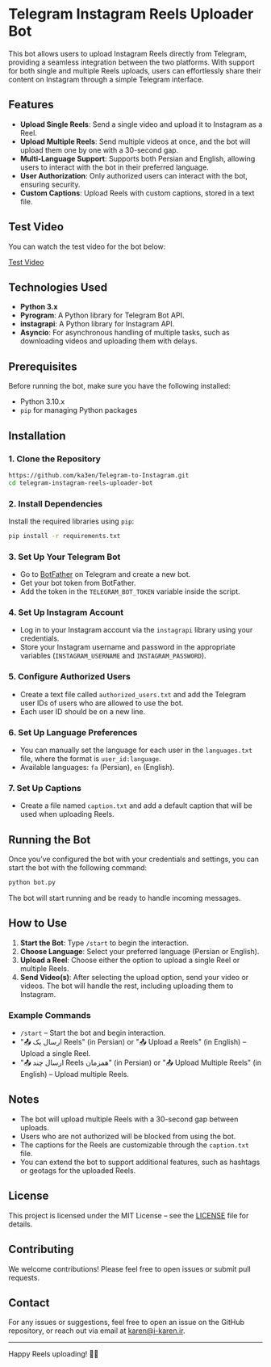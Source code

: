 
# Telegram Instagram Reels Uploader Bot

This bot allows users to upload Instagram Reels directly from Telegram, providing a seamless integration between the two platforms. With support for both single and multiple Reels uploads, users can effortlessly share their content on Instagram through a simple Telegram interface.

## Features

- **Upload Single Reels**: Send a single video and upload it to Instagram as a Reel.
- **Upload Multiple Reels**: Send multiple videos at once, and the bot will upload them one by one with a 30-second gap.
- **Multi-Language Support**: Supports both Persian and English, allowing users to interact with the bot in their preferred language.
- **User Authorization**: Only authorized users can interact with the bot, ensuring security.
- **Custom Captions**: Upload Reels with custom captions, stored in a text file.

## Test Video

You can watch the test video for the bot below:

[Test Video](https://cdn.discordapp.com/attachments/1308933497309888542/1321603575012393041/km_20241226-1_720p_25f_20241226_014618.mp4?ex=676dd6be&is=676c853e&hm=27241c592182d553076cf8c5fd77f0aef28c030772d799f4644fbb52e5fe08ff&)


## Technologies Used

- **Python 3.x**
- **Pyrogram**: A Python library for Telegram Bot API.
- **instagrapi**: A Python library for Instagram API.
- **Asyncio**: For asynchronous handling of multiple tasks, such as downloading videos and uploading them with delays.

## Prerequisites

Before running the bot, make sure you have the following installed:

- Python 3.10.x
- `pip` for managing Python packages

## Installation

### 1. Clone the Repository

```bash
https://github.com/ka3en/Telegram-to-Instagram.git
cd telegram-instagram-reels-uploader-bot
```

### 2. Install Dependencies

Install the required libraries using `pip`:

```bash
pip install -r requirements.txt
```

### 3. Set Up Your Telegram Bot

- Go to [BotFather](https://core.telegram.org/bots#botfather) on Telegram and create a new bot.
- Get your bot token from BotFather.
- Add the token in the `TELEGRAM_BOT_TOKEN` variable inside the script.

### 4. Set Up Instagram Account

- Log in to your Instagram account via the `instagrapi` library using your credentials.
- Store your Instagram username and password in the appropriate variables (`INSTAGRAM_USERNAME` and `INSTAGRAM_PASSWORD`).

### 5. Configure Authorized Users

- Create a text file called `authorized_users.txt` and add the Telegram user IDs of users who are allowed to use the bot.
- Each user ID should be on a new line.

### 6. Set Up Language Preferences

- You can manually set the language for each user in the `languages.txt` file, where the format is `user_id:language`.
- Available languages: `fa` (Persian), `en` (English).

### 7. Set Up Captions

- Create a file named `caption.txt` and add a default caption that will be used when uploading Reels.

## Running the Bot

Once you’ve configured the bot with your credentials and settings, you can start the bot with the following command:

```bash
python bot.py
```

The bot will start running and be ready to handle incoming messages.

## How to Use

1. **Start the Bot**: Type `/start` to begin the interaction.
2. **Choose Language**: Select your preferred language (Persian or English).
3. **Upload a Reel**: Choose either the option to upload a single Reel or multiple Reels.
4. **Send Video(s)**: After selecting the upload option, send your video or videos. The bot will handle the rest, including uploading them to Instagram.

### Example Commands

- `/start` – Start the bot and begin interaction.
- "📤 ارسال یک Reels" (in Persian) or "📤 Upload a Reels" (in English) – Upload a single Reel.
- "📤 ارسال چند Reels همزمان" (in Persian) or "📤 Upload Multiple Reels" (in English) – Upload multiple Reels.

## Notes

- The bot will upload multiple Reels with a 30-second gap between uploads.
- Users who are not authorized will be blocked from using the bot.
- The captions for the Reels are customizable through the `caption.txt` file.
- You can extend the bot to support additional features, such as hashtags or geotags for the uploaded Reels.

## License

This project is licensed under the MIT License – see the [LICENSE](LICENSE) file for details.

## Contributing

We welcome contributions! Please feel free to open issues or submit pull requests.

## Contact

For any issues or suggestions, feel free to open an issue on the GitHub repository, or reach out via email at [karen@i-karen.ir](mailto:karen@i-karen.ir).

---

Happy Reels uploading! 🎥🚀
